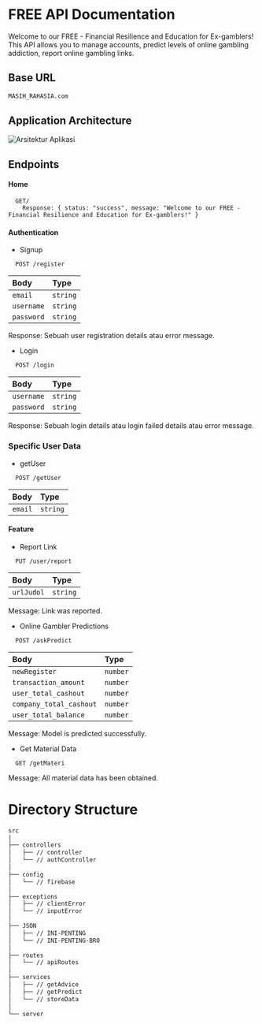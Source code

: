 # FREE API Documentation
Welcome to our FREE - Financial Resilience and Education for Ex-gamblers! This API allows you to manage accounts, predict levels of online gambling addiction, report online gambling links.

## Base URL
```bash
MASIH_RAHASIA.com
```

## Application Architecture
![Arsitektur Aplikasi]([https://raw.githubusercontent.com/Capstone-C242-PS225/.github/main/assets/archApp.png](https://raw.githubusercontent.com/Capstone-C242-PS225/.github/refs/heads/main/assets/archApp.png))
## Endpoints

#### Home

```http
  GET/
    Response: { status: "success", message: "Welcome to our FREE - Financial Resilience and Education for Ex-gamblers!" }
```

#### Authentication
- Signup

```http
  POST /register
```

| Body | Type     |
| :-------- | :------- |
| `email`      | `string` |
| `username`      | `string` |
| `password`      | `string` |

Response: Sebuah user registration details atau error message.

- Login

```http
  POST /login
```

| Body | Type     |
| :-------- | :------- |
| `username`      | `string` |
| `password`      | `string` |

Response: Sebuah login details atau login failed details atau error message.


### Specific User Data
- getUser

```http
  POST /getUser
```

| Body | Type     |
| :-------- | :------- |
| `email`      | `string` |

#### Feature
- Report Link

```http
  PUT /user/report
```
| Body | Type     |
| :-------- | :------- |
| `urlJudol`      | `string` |

Message: Link was reported.

- Online Gambler Predictions
```http
  POST /askPredict
```
| Body | Type     |
| :-------- | :------- |
| `newRegister`             | `number` |
| `transaction_amount`      | `number` |
| `user_total_cashout`      | `number` |
| `company_total_cashout`   | `number` |
| `user_total_balance`      | `number` |

Message: Model is predicted successfully.

- Get Material Data
```http
  GET /getMateri
```
Message: All material data has been obtained.

# Directory Structure

```bash
src
│
├── controllers
│   ├── // controller
│   └── // authController
│
├── config
│   └── // firebase
│
├── exceptions
│   ├── // clientError
│   └── // inputError
│
├── JSON
│   ├── // INI-PENTING
│   └── // INI-PENTING-BRO
│
├── routes
│   └── // apiRoutes
│
├── services
│   ├── // getAdvice
│   ├── // getPredict
│   └── // storeData
│
└── server
```

